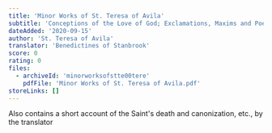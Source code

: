 ```yaml
---
title: 'Minor Works of St. Teresa of Avila'
subtitle: 'Conceptions of the Love of God; Exclamations, Maxims and Poems of St. Teresa of Jesus'
dateAdded: '2020-09-15'
author: 'St. Teresa of Avila'
translator: 'Benedictines of Stanbrook'
score: 0
rating: 0
files:
  - archiveId: 'minorworksofstte00tere'
    pdfFile: 'Minor Works of St. Teresa of Avila.pdf'
storeLinks: []
---
```


Also contains a short account of the Saint's death and canonization, etc., by the translator